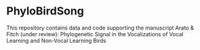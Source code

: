 # PhyloBirdSong

This repository contains data and code supporting the manuscript Arato & Fitch (under review): Phylogenetic Signal in the Vocalizations of 
Vocal Learning and Non-Vocal Learning Birds


